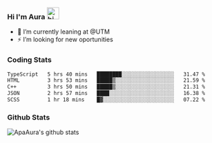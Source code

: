 ### Hi I'm Aura <img src="https://user-images.githubusercontent.com/1303154/88677602-1635ba80-d120-11ea-84d8-d263ba5fc3c0.gif" width="28px" alt="hi">

- 🔭 I’m currently leaning at @UTM
- ⚡ I’m looking for new oportunities


### Coding Stats

<!--START_SECTION:waka-->

```txt
TypeScript   5 hrs 40 mins   ████████░░░░░░░░░░░░░░░░░   31.47 %
HTML         3 hrs 53 mins   █████▒░░░░░░░░░░░░░░░░░░░   21.59 %
C++          3 hrs 50 mins   █████▒░░░░░░░░░░░░░░░░░░░   21.31 %
JSON         2 hrs 57 mins   ████░░░░░░░░░░░░░░░░░░░░░   16.38 %
SCSS         1 hr 18 mins    █▓░░░░░░░░░░░░░░░░░░░░░░░   07.22 %
```

<!--END_SECTION:waka-->

### Github Stats

![ApaAura's github stats](https://github-readme-stats.vercel.app/api?username=ApaAura&count_private=true&theme=tokyonight&hide=contribs,prs)
